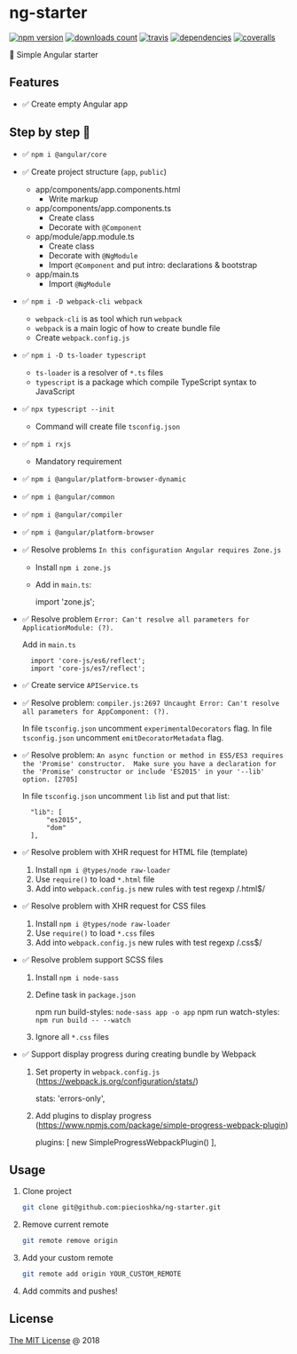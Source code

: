 # ng-starter

[![npm version](https://badge.fury.io/js/ng-starter.svg)](https://badge.fury.io/js/ng-starter)
[![downloads count](https://img.shields.io/npm/dt/ng-starter.svg)](https://www.npmjs.com/~piecioshka)
[![travis](https://img.shields.io/travis/piecioshka/ng-starter.svg)](https://travis-ci.org/piecioshka/ng-starter)
[![dependencies](https://david-dm.org/piecioshka/ng-starter.svg)](https://github.com/piecioshka/ng-starter)
[![coveralls](https://coveralls.io/repos/github/piecioshka/ng-starter/badge.svg?branch=master)](https://coveralls.io/github/piecioshka/ng-starter?branch=master)

:hammer: Simple Angular starter

## Features

* :white_check_mark: Create empty Angular app

## Step by step 👣

* :white_check_mark: `npm i @angular/core`
* :white_check_mark: Create project structure (`app`, `public`)
    + app/components/app.components.html
        - Write markup
    + app/components/app.components.ts
        - Create class
        - Decorate with `@Component`
    + app/module/app.module.ts
        - Create class
        - Decorate with `@NgModule`
        - Import `@Component` and put intro: declarations & bootstrap
    + app/main.ts
        - Import `@NgModule`
* :white_check_mark: `npm i -D webpack-cli webpack`
    + `webpack-cli` is as tool which run `webpack`
    + `webpack` is a main logic of how to create bundle file
    + Create `webpack.config.js`
* :white_check_mark: `npm i -D ts-loader typescript`
    + `ts-loader` is a resolver of `*.ts` files
    + `typescript` is a package which compile TypeScript syntax to JavaScript
* :white_check_mark: `npx typescript --init`
    + Command will create file `tsconfig.json`
* :white_check_mark: `npm i rxjs`
    + Mandatory requirement
* :white_check_mark: `npm i @angular/platform-browser-dynamic`
* :white_check_mark: `npm i @angular/common`
* :white_check_mark: `npm i @angular/compiler`
* :white_check_mark: `npm i @angular/platform-browser`
* :white_check_mark: Resolve problems `In this configuration Angular requires Zone.js`
    + Install `npm i zone.js`
    + Add in `main.ts`:

        import 'zone.js';

* :white_check_mark: Resolve problem `Error: Can't resolve all parameters for ApplicationModule: (?).`

    Add in `main.ts`

        import 'core-js/es6/reflect';
        import 'core-js/es7/reflect';

* :white_check_mark: Create service `APIService.ts`
* :white_check_mark: Resolve problem: `compiler.js:2697 Uncaught Error: Can't resolve all parameters for AppComponent: (?).`

    In file `tsconfig.json` uncomment `experimentalDecorators` flag.
    In file `tsconfig.json` uncomment `emitDecoratorMetadata` flag.

* :white_check_mark: Resolve problem: `An async function or method in ES5/ES3 requires the 'Promise' constructor.  Make sure you have a declaration for the 'Promise' constructor or include 'ES2015' in your '--lib' option. [2705]`

    In file `tsconfig.json` uncomment `lib` list and put that list:

        "lib": [
            "es2015",
            "dom"
        ],

* :white_check_mark: Resolve problem with XHR request for HTML file (template)

    1. Install `npm i @types/node raw-loader`
    2. Use `require()` to load `*.html` file
    3. Add into `webpack.config.js` new rules with test regexp /\.html$/

* :white_check_mark: Resolve problem with XHR request for CSS files

    1. Install `npm i @types/node raw-loader`
    2. Use `require()` to load `*.css` files
    3. Add into `webpack.config.js` new rules with test regexp /\.css$/

* :white_check_mark: Resolve problem support SCSS files

    1. Install `npm i node-sass`
    2. Define task in `package.json`

        npm run build-styles: `node-sass app -o app`
        npm run watch-styles: `npm run build -- --watch`

    3. Ignore all `*.css` files

* :white_check_mark: Support display progress during creating bundle by Webpack

    1. Set property in `webpack.config.js` (https://webpack.js.org/configuration/stats/)

        stats: 'errors-only',

    2. Add plugins to display progress (https://www.npmjs.com/package/simple-progress-webpack-plugin)

        plugins: [
            new SimpleProgressWebpackPlugin()
        ],

## Usage

1. Clone project

    ```bash
    git clone git@github.com:piecioshka/ng-starter.git
    ```

2. Remove current remote

    ```bash
    git remote remove origin
    ```

3. Add your custom remote

    ```bash
    git remote add origin YOUR_CUSTOM_REMOTE
    ```

4. Add commits and pushes!

## License

[The MIT License](http://piecioshka.mit-license.org) @ 2018
